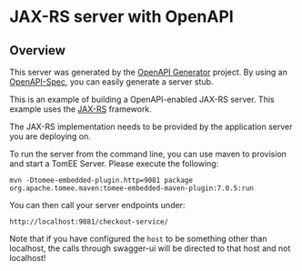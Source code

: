 # JAX-RS server with OpenAPI

## Overview
This server was generated by the [OpenAPI Generator](https://openapi-generator.tech) project. By using an
[OpenAPI-Spec](https://openapis.org), you can easily generate a server stub.

This is an example of building a OpenAPI-enabled JAX-RS server.
This example uses the [JAX-RS](https://jax-rs-spec.java.net/) framework.


The JAX-RS implementation needs to be provided by the application server you are deploying on.

To run the server from the command line, you can use maven to provision and start a TomEE Server.
Please execute the following:

```
mvn -Dtomee-embedded-plugin.http=9081 package org.apache.tomee.maven:tomee-embedded-maven-plugin:7.0.5:run
```

You can then call your server endpoints under:

```
http://localhost:9081/checkout-service/
```

Note that if you have configured the `host` to be something other than localhost, the calls through
swagger-ui will be directed to that host and not localhost!
